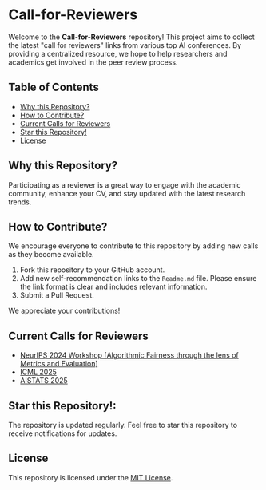 # Call-for-Reviewers
Welcome to the **Call-for-Reviewers** repository! This project aims to collect the latest "call for reviewers" links from various top AI conferences. By providing a centralized resource, we hope to help researchers and academics get involved in the peer review process.

## Table of Contents
- [Why this Repository?](#why-this-repository)
- [How to Contribute?](#how-to-contribute)
- [Current Calls for Reviewers](#current-calls-for-reviewers)
- [Star this Repository!](#star-this-repository)
- [License](#license)


## Why this Repository?
Participating as a reviewer is a great way to engage with the academic community, enhance your CV, and stay updated with the latest research trends.

## How to Contribute?
We encourage everyone to contribute to this repository by adding new calls as they become available.

1.  Fork this repository to your GitHub account.
2.  Add new self-recommendation links to the `Readme.md` file.  Please ensure the link format is clear and includes relevant information.
3.  Submit a Pull Request.

We appreciate your contributions!

## Current Calls for Reviewers

- [NeurIPS 2024 Workshop [Algorithmic Fairness through the lens of Metrics and Evaluation]](https://docs.google.com/forms/d/e/1FAIpQLSd3JutC6sPMMiNRfL6RL2x5Ig5j52_3H0o0BV96NI5fPDlqAg/viewform)
- [ICML 2025](https://docs.google.com/forms/d/e/1FAIpQLScewOaKu6E23-2gwikWbG2Uhb0veARqyYNm_sv5YgONCpBvdQ/viewform?pli=1&pli=1)
- [AISTATS 2025](https://docs.google.com/forms/d/e/1FAIpQLSfw2b8vxQjgLGnUcbSd2joW1LNlzLfpdaeHbUIHE7E5ynxd2g/viewform)

## Star this Repository!: 
The repository is updated regularly. Feel free to star this repository to receive notifications for updates.

## License

This repository is licensed under the [MIT License](LICENSE).
